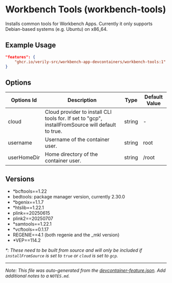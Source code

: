 
# Workbench Tools (workbench-tools)

Installs common tools for Workbench Apps. Currently it only supports Debian-based systems (e.g. Ubuntu) on x86_64.

## Example Usage

```json
"features": {
    "ghcr.io/verily-src/workbench-app-devcontainers/workbench-tools:1": {}
}
```

## Options

| Options Id | Description | Type | Default Value |
|-----|-----|-----|-----|
| cloud | Cloud provider to install CLI tools for. If set to "gcp", installFromSource will default to true. | string | - |
| username | Username of the container user. | string | root |
| userHomeDir | Home directory of the container user. | string | /root |

## Versions

- *bcftools==1.22
- bedtools: package manager version, currently 2.30.0
- *bgenix==1.1.7
- *htslib==1.22.1
- plink==20250615
- plink2==20250707
- *samtools==1.22.1
- *vcftools==0.1.17
- REGENIE==4.1 (both regenie and the _mkl version)
- *VEP==114.2

_*: These need to be built from source and will only be included if
`installFromSource` is set to `true` or `cloud` is set to `gcp`._


---

_Note: This file was auto-generated from the [devcontainer-feature.json](devcontainer-feature.json).  Add additional notes to a `NOTES.md`._
